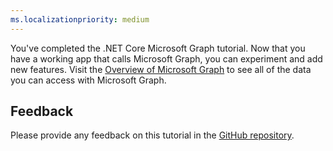 ```yaml
---
ms.localizationpriority: medium
---
```


<!-- markdownlint-disable MD002 MD041 -->

You've completed the .NET Core Microsoft Graph tutorial. Now that you have a working app that calls Microsoft Graph, you can experiment and add new features. Visit the [Overview of Microsoft Graph](/graph/overview) to see all of the data you can access with Microsoft Graph.

## Feedback

Please provide any feedback on this tutorial in the [GitHub repository](https://github.com/microsoftgraph/msgraph-training-dotnet-core).
